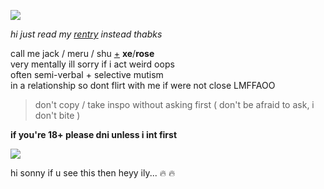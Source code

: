 ![](https://cdn.discordapp.com/attachments/729124835296280689/1068048287388672000/image.jpeg)

*hi just read my [rentry](https://rentry.org/scenario_liar) instead thabks*

call me jack / meru / shu [+](https://en.pronouns.page/@gigolo) **xe**/**rose**  
very mentally ill sorry if i act weird oops  
often semi-verbal + selective mutism  
in a relationship so dont flirt with me if were not close LMFFAOO  

> don't copy / take inspo without asking first ( don't be afraid to ask, i don't bite )

**if you're 18+ please dni unless i int first**

![](https://cdn.discordapp.com/attachments/729124835296280689/1068074827069542440/image.jpeg)

hi sonny if u see this then heyy ily... :fire: :fire:
